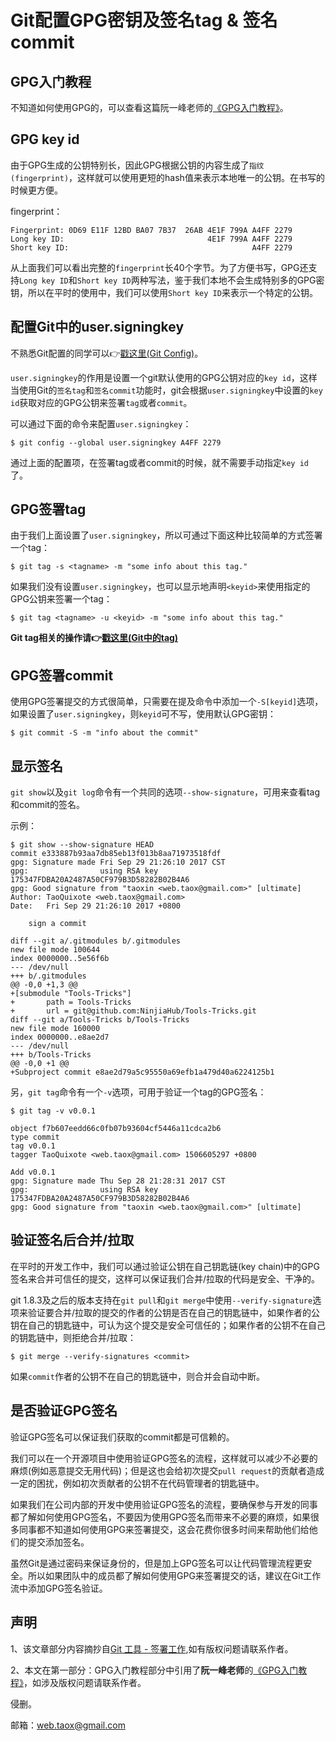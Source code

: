 # Git配置GPG密钥及签名tag & 签名commit

## GPG入门教程

不知道如何使用GPG的，可以查看这篇阮一峰老师的[《GPG入门教程》](http://www.ruanyifeng.com/blog/2013/07/gpg.html)。

## GPG key id

由于GPG生成的公钥特别长，因此GPG根据公钥的内容生成了`指纹(fingerprint)`，这样就可以使用更短的hash值来表示本地唯一的公钥。在书写的时候更方便。

fingerprint：

```shell
Fingerprint: 0D69 E11F 12BD BA07 7B37  26AB 4E1F 799A A4FF 2279
Long key ID:                                4E1F 799A A4FF 2279
Short key ID:                                         A4FF 2279
```

从上面我们可以看出完整的`fingerprint`长40个字节。为了方便书写，GPG还支持`Long key ID`和`Short key ID`两种写法，鉴于我们本地不会生成特别多的GPG密钥，所以在平时的使用中，我们可以使用`Short key ID`来表示一个特定的公钥。

## 配置Git中的user.signingkey

不熟悉Git配置的同学可以👉[戳这里(Git Config)](https://github.com/NinjiaHub/Tools-Tricks/blob/master/Git/documents/Git_Config.md)。

`user.signingkey`的作用是设置一个git默认使用的GPG公钥对应的`key id`，这样当使用Git的`签名tag`和`签名commit`功能时，git会根据`user.signingkey`中设置的`key id`获取对应的GPG公钥来签署`tag`或者`commit`。

可以通过下面的命令来配置`user.signingkey`：

```shell
$ git config --global user.signingkey A4FF 2279
```

通过上面的配置项，在签署tag或者commit的时候，就不需要手动指定`key id`了。

## GPG签署tag

由于我们上面设置了`user.signingkey`，所以可通过下面这种比较简单的方式签署一个tag：

```shell
$ git tag -s <tagname> -m "some info about this tag."
```

如果我们没有设置`user.signingkey`，也可以显示地声明`<keyid>`来使用指定的GPG公钥来签署一个tag：

```shell
$ git tag <tagname> -u <keyid> -m "some info about this tag."
```

**Git tag相关的操作请👉[戳这里(Git中的tag)](https://github.com/NinjiaHub/Tools-Tricks/blob/master/Git/documents/Git%E4%B8%AD%E7%9A%84tag.md)**

## GPG签署commit

使用GPG签署提交的方式很简单，只需要在提及命令中添加一个`-S[keyid]`选项，如果设置了`user.signingkey`，则`keyid`可不写，使用默认GPG密钥：

```shell
$ git commit -S -m "info about the commit"
```

## 显示签名

`git show`以及`git log`命令有一个共同的选项`--show-signature`，可用来查看tag和commit的签名。

示例：

```shell
$ git show --show-signature HEAD
commit e333887b93aa7db85eb13f013b8aa71973518fdf
gpg: Signature made Fri Sep 29 21:26:10 2017 CST
gpg:                using RSA key 175347FDBA20A2487A50CF979B3D58282B02B4A6
gpg: Good signature from "taoxin <web.taox@gmail.com>" [ultimate]
Author: TaoQuixote <web.taox@gmail.com>
Date:   Fri Sep 29 21:26:10 2017 +0800

    sign a commit

diff --git a/.gitmodules b/.gitmodules
new file mode 100644
index 0000000..5e56f6b
--- /dev/null
+++ b/.gitmodules
@@ -0,0 +1,3 @@
+[submodule "Tools-Tricks"]
+       path = Tools-Tricks
+       url = git@github.com:NinjiaHub/Tools-Tricks.git
diff --git a/Tools-Tricks b/Tools-Tricks
new file mode 160000
index 0000000..e8ae2d7
--- /dev/null
+++ b/Tools-Tricks
@@ -0,0 +1 @@
+Subproject commit e8ae2d79a5c95550a69efb1a479d40a6224125b1
```

另，`git tag`命令有一个`-v`选项，可用于验证一个tag的GPG签名：

```shell
$ git tag -v v0.0.1

object f7b607eedd66c0fb07b93604cf5446a11cdca2b6
type commit
tag v0.0.1
tagger TaoQuixote <web.taox@gmail.com> 1506605297 +0800

Add v0.0.1
gpg: Signature made Thu Sep 28 21:28:31 2017 CST
gpg:                using RSA key 175347FDBA20A2487A50CF979B3D58282B02B4A6
gpg: Good signature from "taoxin <web.taox@gmail.com>" [ultimate]
```

## 验证签名后合并/拉取

在平时的开发工作中，我们可以通过验证公钥在自己钥匙链(key chain)中的GPG签名来合并可信任的提交，这样可以保证我们合并/拉取的代码是安全、干净的。

git 1.8.3及之后的版本支持在`git pull`和`git merge`中使用`--verify-signature`选项来验证要合并/拉取的提交的作者的公钥是否在自己的钥匙链中，如果作者的公钥在自己的钥匙链中，可认为这个提交是安全可信任的；如果作者的公钥不在自己的钥匙链中，则拒绝合并/拉取：

```shell
$ git merge --verify-signatures <commit>
```

如果`commit`作者的公钥不在自己的钥匙链中，则合并会自动中断。

## 是否验证GPG签名

验证GPG签名可以保证我们获取的commit都是可信赖的。

我们可以在一个开源项目中使用验证GPG签名的流程，这样就可以减少不必要的麻烦(例如恶意提交无用代码)；但是这也会给初次提交`pull request`的贡献者造成一定的困扰，例如初次贡献者的公钥不在代码管理者的钥匙链中。

如果我们在公司内部的开发中使用验证GPG签名的流程，要确保参与开发的同事都了解如何使用GPG签名，不要因为使用GPG签名而带来不必要的麻烦，如果很多同事都不知道如何使用GPG来签署提交，这会花费你很多时间来帮助他们给他们的提交添加签名。

虽然Git是通过密码来保证身份的，但是加上GPG签名可以让代码管理流程更安全。所以如果团队中的成员都了解如何使用GPG来签署提交的话，建议在Git工作流中添加GPG签名验证。

## 声明
1、该文章部分内容摘抄自[Git 工具 - 签署工作](https://git-scm.com/book/zh/v2/Git-%E5%B7%A5%E5%85%B7-%E7%AD%BE%E7%BD%B2%E5%B7%A5%E4%BD%9C),如有版权问题请联系作者。

2、本文在第一部分：GPG入门教程部分中引用了**阮一峰老师**的[《GPG入门教程》](http://www.ruanyifeng.com/blog/2013/07/gpg.html)，如涉及版权问题请联系作者。

侵删。

邮箱：web.taox@gmail.com